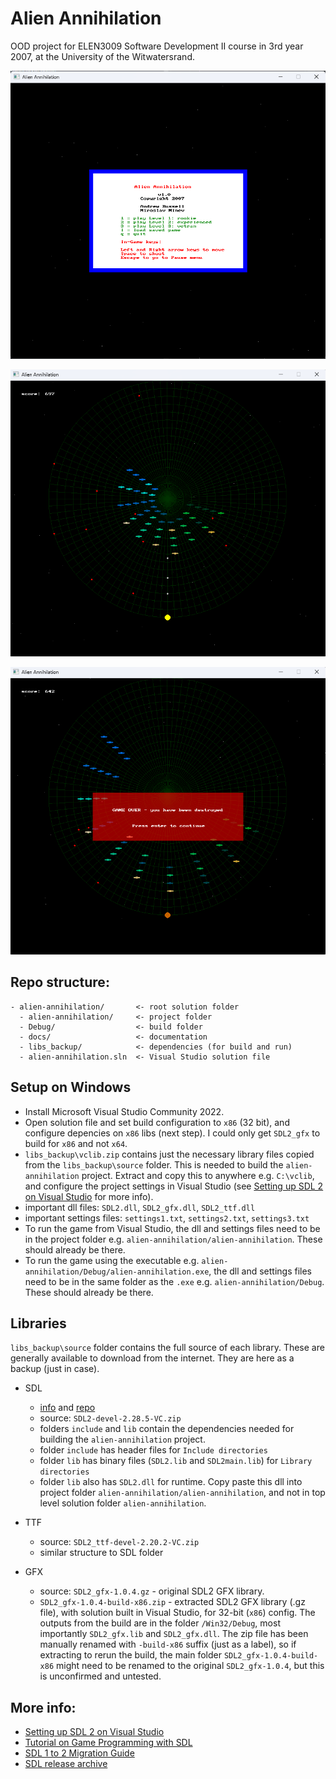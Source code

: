 # Alien Annihilation

OOD project for ELEN3009 Software Development II course in 3rd year 2007, at the University of the Witwatersrand.

![screenshot-main-menu](docs/screenshot_main_menu.png)

![screenshot-in-game](docs/screenshot_in_game.png)

![screenshot-game-over](docs/screenshot_game_over.png)

## Repo structure:

```
- alien-annihilation/       <- root solution folder
  - alien-annihilation/     <- project folder
  - Debug/                  <- build folder
  - docs/                   <- documentation
  - libs_backup/            <- dependencies (for build and run)
  - alien-annihilation.sln  <- Visual Studio solution file
```

## Setup on Windows

- Install Microsoft Visual Studio Community 2022.
- Open solution file and set build configuration to `x86` (32 bit), and configure depencies on `x86` libs (next step). I could only get `SDL2_gfx` to build for `x86` and not `x64`.
- `libs_backup\vclib.zip` contains just the necessary library files copied from the `libs_backup\source` folder. This is needed to build the `alien-annihilation` project. Extract and copy this to anywhere e.g. `C:\vclib`, and configure the project settings in Visual Studio (see [Setting up SDL 2 on Visual Studio](https://lazyfoo.net/tutorials/SDL/01_hello_SDL/windows/msvc2019/index.php) for more info).
- important dll files: `SDL2.dll`, `SDL2_gfx.dll`, `SDL2_ttf.dll`
- important settings files: `settings1.txt`, `settings2.txt`, `settings3.txt`
- To run the game from Visual Studio, the dll and settings files need to be in the project folder e.g. `alien-annihilation/alien-annihilation`. These should already be there.
- To run the game using the executable e.g. `alien-annihilation/Debug/alien-annihilation.exe`, the dll and settings files need to be in the same folder as the `.exe` e.g. `alien-annihilation/Debug`. These should already be there.

## Libraries

`libs_backup\source` folder contains the full source of each library. These are generally available to download from the internet. They are here as a backup (just in case).

- SDL
  - [info](https://www.libsdl.org) and [repo](https://github.com/libsdl-org/SDL)
  - source: `SDL2-devel-2.28.5-VC.zip` 
  - folders `include` and `lib` contain the dependencies needed for building the `alien-annihilation` project.
  - folder `include` has header files for `Include directories`
  - folder `lib` has binary files (`SDL2.lib` and `SDL2main.lib`) for `Library directories`
  - folder `lib` also has `SDL2.dll` for runtime. Copy paste this dll into project folder `alien-annihilation/alien-annihilation`, and not in top level solution folder `alien-annihilation`.

- TTF
  - source: `SDL2_ttf-devel-2.20.2-VC.zip`
  - similar structure to SDL folder

- GFX 
  - source: `SDL2_gfx-1.0.4.gz` - original SDL2 GFX library.
  - `SDL2_gfx-1.0.4-build-x86.zip` - extracted SDL2 GFX library (.gz file), with solution built in Visual Studio, for 32-bit (`x86`) config. The outputs from the build are in the folder `/Win32/Debug`, most importantly `SDL2_gfx.lib` and `SDL2_gfx.dll`. The zip file has been manually renamed with `-build-x86` suffix (just as a label), so if extracting to rerun the build, the main folder `SDL2_gfx-1.0.4-build-x86` might need to be renamed to the original `SDL2_gfx-1.0.4`, but this is unconfirmed and untested.

## More info:

- [Setting up SDL 2 on Visual Studio](https://lazyfoo.net/tutorials/SDL/01_hello_SDL/windows/msvc2019/index.php)
- [Tutorial on Game Programming with SDL](https://lazyfoo.net/tutorials/SDL)
- [SDL 1 to 2 Migration Guide](https://wiki.libsdl.org/SDL2/MigrationGuide#Overview_of_new_features)
- [SDL release archive](https://www.libsdl.org/release)
